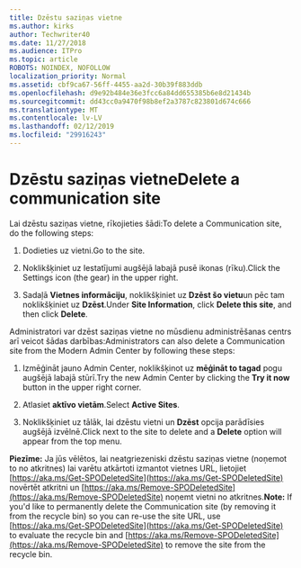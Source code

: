 ```yaml
---
title: Dzēstu saziņas vietne
ms.author: kirks
author: Techwriter40
ms.date: 11/27/2018
ms.audience: ITPro
ms.topic: article
ROBOTS: NOINDEX, NOFOLLOW
localization_priority: Normal
ms.assetid: cbf9ca67-56ff-4455-aa2d-30b39f883ddb
ms.openlocfilehash: d9e92b484e36e3fcc6a84dd655385b6e8d21434b
ms.sourcegitcommit: dd43cc0a9470f98b8ef2a3787c823801d674c666
ms.translationtype: MT
ms.contentlocale: lv-LV
ms.lasthandoff: 02/12/2019
ms.locfileid: "29916243"
---
```

# <a name="delete-a-communication-site"></a><span data-ttu-id="79d33-102">Dzēstu saziņas vietne</span><span class="sxs-lookup"><span data-stu-id="79d33-102">Delete a communication site</span></span>

<span data-ttu-id="79d33-103">Lai dzēstu saziņas vietne, rīkojieties šādi:</span><span class="sxs-lookup"><span data-stu-id="79d33-103">To delete a Communication site, do the following steps:</span></span> 
  
1. <span data-ttu-id="79d33-104">Dodieties uz vietni.</span><span class="sxs-lookup"><span data-stu-id="79d33-104">Go to the site.</span></span> 
  
2. <span data-ttu-id="79d33-105">Noklikšķiniet uz Iestatījumi augšējā labajā pusē ikonas (rīku).</span><span class="sxs-lookup"><span data-stu-id="79d33-105">Click the Settings icon (the gear) in the upper right.</span></span> 
  
3. <span data-ttu-id="79d33-106">Sadaļā **Vietnes informāciju**, noklikšķiniet uz **Dzēst šo vietu**un pēc tam noklikšķiniet uz **Dzēst**.</span><span class="sxs-lookup"><span data-stu-id="79d33-106">Under **Site Information**, click **Delete this site**, and then click **Delete**.</span></span> 
  
<span data-ttu-id="79d33-107">Administratori var dzēst saziņas vietne no mūsdienu administrēšanas centrs arī veicot šādas darbības:</span><span class="sxs-lookup"><span data-stu-id="79d33-107">Administrators can also delete a Communication site from the Modern Admin Center by following these steps:</span></span> 
  
1. <span data-ttu-id="79d33-108">Izmēģināt jauno Admin Center, noklikšķinot uz **mēģināt to tagad** pogu augšējā labajā stūrī.</span><span class="sxs-lookup"><span data-stu-id="79d33-108">Try the new Admin Center by clicking the **Try it now** button in the upper right corner.</span></span> 
  
2. <span data-ttu-id="79d33-109">Atlasiet **aktīvo vietām**.</span><span class="sxs-lookup"><span data-stu-id="79d33-109">Select **Active Sites**.</span></span> 
  
3. <span data-ttu-id="79d33-110">Noklikšķiniet uz tālāk, lai dzēstu vietni un **Dzēst** opcija parādīsies augšējā izvēlnē.</span><span class="sxs-lookup"><span data-stu-id="79d33-110">Click next to the site to delete and a **Delete** option will appear from the top menu.</span></span> 
  
 <span data-ttu-id="79d33-111">**Piezīme:** Ja jūs vēlētos, lai neatgriezeniski dzēstu saziņas vietne (noņemot to no atkritnes) lai varētu atkārtoti izmantot vietnes URL, lietojiet [https://aka.ms/Get-SPODeletedSite](https://aka.ms/Get-SPODeletedSite) novērtēt atkritni un [https://aka.ms/Remove-SPODeletedSite](https://aka.ms/Remove-SPODeletedSite) noņemt vietni no atkritnes.</span><span class="sxs-lookup"><span data-stu-id="79d33-111">**Note:** If you'd like to permanently delete the Communication site (by removing it from the recycle bin) so you can re-use the site URL, use [https://aka.ms/Get-SPODeletedSite](https://aka.ms/Get-SPODeletedSite) to evaluate the recycle bin and [https://aka.ms/Remove-SPODeletedSite](https://aka.ms/Remove-SPODeletedSite) to remove the site from the recycle bin.</span></span> 
  

